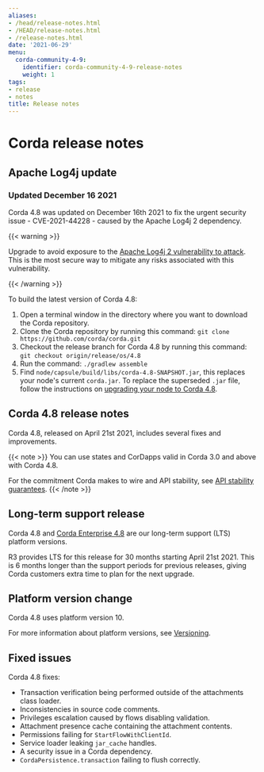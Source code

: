 ```yaml
---
aliases:
- /head/release-notes.html
- /HEAD/release-notes.html
- /release-notes.html
date: '2021-06-29'
menu:
  corda-community-4-9:
    identifier: corda-community-4-9-release-notes
    weight: 1
tags:
- release
- notes
title: Release notes
---
```



# Corda release notes

## Apache Log4j update

### Updated December 16 2021

Corda 4.8 was updated on December 16th 2021 to fix the urgent security issue - CVE-2021-44228 - caused by the Apache Log4j 2 dependency.

{{< warning >}}

Upgrade to avoid exposure to the [Apache Log4j 2 vulnerability to attack](https://nvd.nist.gov/vuln/detail/CVE-2021-44228). This is the most secure way to mitigate any risks associated with this vulnerability.

{{< /warning >}}

To build the latest version of Corda 4.8:

1. Open a terminal window in the directory where you want to download the Corda repository.
2. Clone the Corda repository by running this command:
   `git clone https://github.com/corda/corda.git`
3. Checkout the release branch for Corda 4.8 by running this command:
   `git checkout origin/release/os/4.8`
4. Run the command:
   `./gradlew assemble`
5. Find `node/capsule/build/libs/corda-4.8-SNAPSHOT.jar`, this replaces your node's current `corda.jar`. To replace the superseded `.jar` file, follow the instructions on [upgrading your node to Corda 4.8](node-upgrade-notes.md).

## Corda 4.8 release notes

Corda 4.8, released on April 21st 2021, includes several fixes and improvements.

{{< note >}}
You can use states and CorDapps valid in Corda 3.0 and above with Corda 4.8.


For the commitment Corda makes to wire and API stability, see [API stability guarantees](../../../../../en/platform/corda/4.8/open-source/api-stability-guarantees.md).
{{< /note >}}

## Long-term support release

Corda 4.8 and [Corda Enterprise 4.8](../../../../../en/platform/corda/4.8/enterprise/release-notes-enterprise.md) are our long-term support (LTS) platform versions.

R3 provides LTS for this release for 30 months starting April 21st 2021. This is 6 months longer than the support periods for previous releases, giving Corda customers extra time to plan for the next upgrade.

## Platform version change

Corda 4.8 uses platform version 10.

For more information about platform versions, see [Versioning](../../../../../en/platform/corda/4.8/open-source/versioning.md).

## Fixed issues

Corda 4.8 fixes:

* Transaction verification being performed outside of the attachments class loader.
* Inconsistencies in source code comments.
* Privileges escalation caused by flows disabling validation.
* Attachment presence cache containing the attachment contents.
* Permissions failing for `StartFlowWithClientId`.
* Service loader leaking `jar_cache` handles.
* A security issue in a Corda dependency.
* `CordaPersistence.transaction` failing to flush correctly.
